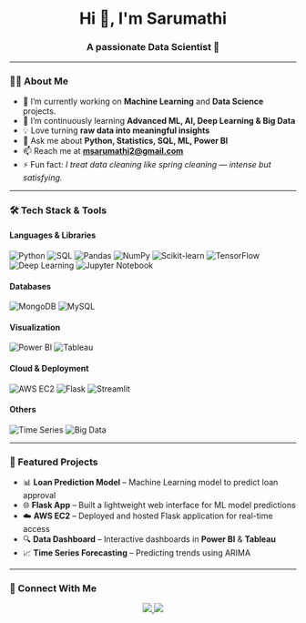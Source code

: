 
<h1 align="center">Hi 👋, I'm Sarumathi</h1>
<h3 align="center">A passionate Data Scientist 🚀</h3>

---

### 👩‍💻 About Me
- 🔭 I’m currently working on **Machine Learning** and **Data Science** projects.
- 🌱 I’m continuously learning **Advanced ML, AI, Deep Learning & Big Data**
- 💡 Love turning **raw data into meaningful insights**
- 💬 Ask me about **Python, Statistics, SQL, ML, Power BI**
- 📫 Reach me at **msarumathi2@gmail.com**
- ⚡ Fun fact: *I treat data cleaning like spring cleaning — intense but satisfying.*

---

### 🛠 Tech Stack & Tools

#### **Languages & Libraries**
![Python](https://img.shields.io/badge/Python-B57EDC?style=for-the-badge&logo=python&logoColor=white)
![SQL](https://img.shields.io/badge/SQL-3EB489?style=for-the-badge&logo=sqlite&logoColor=white)
![Pandas](https://img.shields.io/badge/Pandas-150458?style=for-the-badge&logo=pandas)
![NumPy](https://img.shields.io/badge/Numpy-013243?style=for-the-badge&logo=numpy)
![Scikit-learn](https://img.shields.io/badge/Scikit--Learn-F7931E?style=for-the-badge&logo=scikit-learn&logoColor=white)
![TensorFlow](https://img.shields.io/badge/TensorFlow-FFFF00?style=for-the-badge&logo=tensorflow)
![Deep Learning](https://img.shields.io/badge/Deep_Learning-FF5733?style=for-the-badge)
![Jupyter Notebook](https://img.shields.io/badge/Jupyter_Notebook-FF69B4?style=for-the-badge&logo=jupyter&logoColor=white)

#### **Databases**
![MongoDB](https://img.shields.io/badge/MongoDB-FFC0CB?style=for-the-badge&logo=mongodb)
![MySQL](https://img.shields.io/badge/MySQL-4A90E2?style=for-the-badge&logo=mysql&logoColor=white)

#### **Visualization**
![Power BI](https://img.shields.io/badge/PowerBI-40E0D0?style=for-the-badge&logo=powerbi)
![Tableau](https://img.shields.io/badge/Tableau-E97627?style=for-the-badge&logo=tableau)

#### **Cloud & Deployment**
![AWS EC2](https://img.shields.io/badge/AWS_EC2-6A0DAD?style=for-the-badge&logo=amazonaws&logoColor=white)
![Flask](https://img.shields.io/badge/Flask-000000?style=for-the-badge&logo=flask)
![Streamlit](https://img.shields.io/badge/Streamlit-008080?style=for-the-badge&logo=streamlit)

#### **Others**
![Time Series](https://img.shields.io/badge/Time_Series_Analysis-4A90E2?style=for-the-badge)
![Big Data](https://img.shields.io/badge/Big_Data_Basics-FF0000?style=for-the-badge)

---

### 📌 Featured Projects
- 📊 **Loan Prediction Model** – Machine Learning model to predict loan approval
- 🌐 **Flask App** – Built a lightweight web interface for ML model predictions
- ☁️ **AWS EC2** – Deployed and hosted Flask application for real-time access
- 🔍 **Data Dashboard** – Interactive dashboards in **Power BI** & **Tableau**
- 📈 **Time Series Forecasting** – Predicting trends using ARIMA


---

### 🤝 Connect With Me
<p align="center">
<a href="www.linkedin.com/in/sarumathi-m7" target="_blank">
  <img src="https://img.shields.io/badge/LinkedIn-blue?style=for-the-badge&logo=linkedin" />
</a>
<a href="mailto:msarumathi2@gmail.com">
  <img src="https://img.shields.io/badge/Email-D14836?style=for-the-badge&logo=gmail&logoColor=white" />
</a>
</p>
